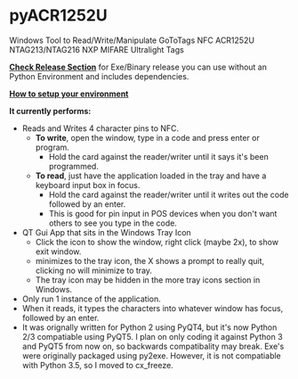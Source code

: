 # pyACR1252U
Windows Tool to Read/Write/Manipulate GoToTags NFC ACR1252U NTAG213/NTAG216 NXP MIFARE Ultralight Tags

**[Check Release Section](https://github.com/AppliedEllipsis/pyACR1252U/releases)** for Exe/Binary release you can use without an Python Environment and includes dependencies.

**[How to setup your environment](how%20to%20setup%20your%20environment.md)** 


**It currently performs:**
* Reads and Writes 4 character pins to NFC.
  * **To write**, open the window, type in a code and press enter or program.
    * Hold the card against the reader/writer until it says it's been programmed.
  * **To read**, just have the application loaded in the tray and have a keyboard input box in focus.
    * Hold the card against the reader/writer until it writes out the code followed by an enter.
    * This is good for pin input in POS devices when you don't want others to see you type in the code.
* QT Gui App that sits in the Windows Tray Icon
  * Click the icon to show the window, right click (maybe 2x), to show exit window.
  * minimizes to the tray icon, the X shows a prompt to really quit, clicking no will minimize to tray.
  * The tray icon may be hidden in the more tray icons section in Windows.
* Only run 1 instance of the application.
* When it reads, it types the characters into whatever window has focus, followed by an enter.
* It was orignally written for Python 2 using PyQT4, but it's now Python 2/3 compatiable using PyQT5. I plan on only coding it against Python 3 and PyQT5 from now on, so backwards compatibality may break.  Exe's were originally packaged using py2exe. However, it is not compatiable with Python 3.5, so I moved to cx_freeze.

